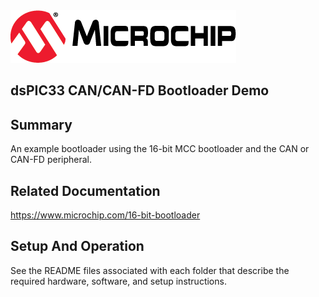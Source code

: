 <picture>
    <source media="(prefers-color-scheme: dark)" srcset="images/microchip_logo_white_red.png">
	<source media="(prefers-color-scheme: light)" srcset="images/microchip_logo_black_red.png">
    <img alt="Microchip Logo." src="images/microchip_logo_black_red.png">
</picture>

## dsPIC33 CAN/CAN-FD Bootloader Demo

## Summary
An example bootloader using the 16-bit MCC bootloader and the CAN or CAN-FD peripheral. 

## Related Documentation
https://www.microchip.com/16-bit-bootloader

## Setup And Operation

See the README files associated with each folder that describe the required hardware, software, and setup instructions. 



